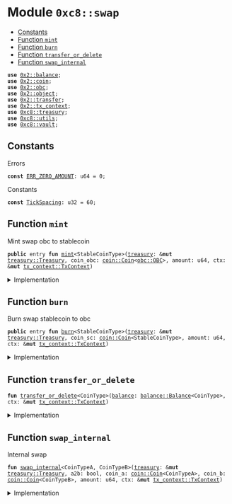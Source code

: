 
<a name="0xc8_swap"></a>

# Module `0xc8::swap`



-  [Constants](#@Constants_0)
-  [Function `mint`](#0xc8_swap_mint)
-  [Function `burn`](#0xc8_swap_burn)
-  [Function `transfer_or_delete`](#0xc8_swap_transfer_or_delete)
-  [Function `swap_internal`](#0xc8_swap_swap_internal)


<pre><code><b>use</b> <a href="../../../.././build/Sui/docs/balance.md#0x2_balance">0x2::balance</a>;
<b>use</b> <a href="../../../.././build/Sui/docs/coin.md#0x2_coin">0x2::coin</a>;
<b>use</b> <a href="../../../.././build/Sui/docs/obc.md#0x2_obc">0x2::obc</a>;
<b>use</b> <a href="../../../.././build/Sui/docs/object.md#0x2_object">0x2::object</a>;
<b>use</b> <a href="../../../.././build/Sui/docs/transfer.md#0x2_transfer">0x2::transfer</a>;
<b>use</b> <a href="../../../.././build/Sui/docs/tx_context.md#0x2_tx_context">0x2::tx_context</a>;
<b>use</b> <a href="treasury.md#0xc8_treasury">0xc8::treasury</a>;
<b>use</b> <a href="utils.md#0xc8_utils">0xc8::utils</a>;
<b>use</b> <a href="vault.md#0xc8_vault">0xc8::vault</a>;
</code></pre>



<a name="@Constants_0"></a>

## Constants


<a name="0xc8_swap_ERR_ZERO_AMOUNT"></a>

Errors


<pre><code><b>const</b> <a href="swap.md#0xc8_swap_ERR_ZERO_AMOUNT">ERR_ZERO_AMOUNT</a>: u64 = 0;
</code></pre>



<a name="0xc8_swap_TickSpacing"></a>

Constants


<pre><code><b>const</b> <a href="swap.md#0xc8_swap_TickSpacing">TickSpacing</a>: u32 = 60;
</code></pre>



<a name="0xc8_swap_mint"></a>

## Function `mint`

Mint swap obc to stablecoin


<pre><code><b>public</b> entry <b>fun</b> <a href="swap.md#0xc8_swap_mint">mint</a>&lt;StableCoinType&gt;(<a href="treasury.md#0xc8_treasury">treasury</a>: &<b>mut</b> <a href="treasury.md#0xc8_treasury_Treasury">treasury::Treasury</a>, coin_obc: <a href="../../../.././build/Sui/docs/coin.md#0x2_coin_Coin">coin::Coin</a>&lt;<a href="../../../.././build/Sui/docs/obc.md#0x2_obc_OBC">obc::OBC</a>&gt;, amount: u64, ctx: &<b>mut</b> <a href="../../../.././build/Sui/docs/tx_context.md#0x2_tx_context_TxContext">tx_context::TxContext</a>)
</code></pre>



<details>
<summary>Implementation</summary>


<pre><code><b>public</b> entry <b>fun</b> <a href="swap.md#0xc8_swap_mint">mint</a>&lt;StableCoinType&gt;(
    <a href="treasury.md#0xc8_treasury">treasury</a>: &<b>mut</b> Treasury,
    coin_obc: Coin&lt;OBC&gt;,
    amount: u64,
    ctx: &<b>mut</b> TxContext,
) {
    <b>assert</b>!(<a href="../../../.././build/Sui/docs/coin.md#0x2_coin_value">coin::value</a>&lt;OBC&gt;(&coin_obc) &gt; 0, <a href="swap.md#0xc8_swap_ERR_ZERO_AMOUNT">ERR_ZERO_AMOUNT</a>);
    <b>if</b> (<a href="utils.md#0xc8_utils_cmp">utils::cmp</a>&lt;OBC, StableCoinType&gt;() &lt; 1) {
        <a href="swap.md#0xc8_swap_swap_internal">swap_internal</a>&lt;OBC, StableCoinType&gt;(
            <a href="treasury.md#0xc8_treasury">treasury</a>,
            <b>true</b>,
            coin_obc,
            <a href="../../../.././build/Sui/docs/coin.md#0x2_coin_zero">coin::zero</a>&lt;StableCoinType&gt;(ctx),
            amount,
            ctx,
        );
    } <b>else</b> {
        <a href="swap.md#0xc8_swap_swap_internal">swap_internal</a>&lt;StableCoinType, OBC&gt;(
            <a href="treasury.md#0xc8_treasury">treasury</a>,
            <b>false</b>,
            <a href="../../../.././build/Sui/docs/coin.md#0x2_coin_zero">coin::zero</a>&lt;StableCoinType&gt;(ctx),
            coin_obc,
            amount,
            ctx,
        );
    };
}
</code></pre>



</details>

<a name="0xc8_swap_burn"></a>

## Function `burn`

Burn swap stablecoin to obc


<pre><code><b>public</b> entry <b>fun</b> <a href="swap.md#0xc8_swap_burn">burn</a>&lt;StableCoinType&gt;(<a href="treasury.md#0xc8_treasury">treasury</a>: &<b>mut</b> <a href="treasury.md#0xc8_treasury_Treasury">treasury::Treasury</a>, coin_sc: <a href="../../../.././build/Sui/docs/coin.md#0x2_coin_Coin">coin::Coin</a>&lt;StableCoinType&gt;, amount: u64, ctx: &<b>mut</b> <a href="../../../.././build/Sui/docs/tx_context.md#0x2_tx_context_TxContext">tx_context::TxContext</a>)
</code></pre>



<details>
<summary>Implementation</summary>


<pre><code><b>public</b> entry <b>fun</b> <a href="swap.md#0xc8_swap_burn">burn</a>&lt;StableCoinType&gt;(
    <a href="treasury.md#0xc8_treasury">treasury</a>: &<b>mut</b> Treasury,
    coin_sc: Coin&lt;StableCoinType&gt;,
    amount: u64,
    ctx: &<b>mut</b> TxContext,
) {
    <b>assert</b>!(<a href="../../../.././build/Sui/docs/coin.md#0x2_coin_value">coin::value</a>&lt;StableCoinType&gt;(&coin_sc) &gt; 0, <a href="swap.md#0xc8_swap_ERR_ZERO_AMOUNT">ERR_ZERO_AMOUNT</a>);
    <b>if</b> (<a href="utils.md#0xc8_utils_cmp">utils::cmp</a>&lt;OBC, StableCoinType&gt;() &lt; 1) {
        <a href="swap.md#0xc8_swap_swap_internal">swap_internal</a>&lt;OBC, StableCoinType&gt;(
            <a href="treasury.md#0xc8_treasury">treasury</a>,
            <b>false</b>,
            <a href="../../../.././build/Sui/docs/coin.md#0x2_coin_zero">coin::zero</a>&lt;OBC&gt;(ctx),
            coin_sc,
            amount,
            ctx,
        );
    } <b>else</b> {
        <a href="swap.md#0xc8_swap_swap_internal">swap_internal</a>&lt;StableCoinType, OBC&gt;(
            <a href="treasury.md#0xc8_treasury">treasury</a>,
            <b>true</b>,
            coin_sc,
            <a href="../../../.././build/Sui/docs/coin.md#0x2_coin_zero">coin::zero</a>&lt;OBC&gt;(ctx),
            amount,
            ctx,
        );
    };
}
</code></pre>



</details>

<a name="0xc8_swap_transfer_or_delete"></a>

## Function `transfer_or_delete`



<pre><code><b>fun</b> <a href="swap.md#0xc8_swap_transfer_or_delete">transfer_or_delete</a>&lt;CoinType&gt;(<a href="../../../.././build/Sui/docs/balance.md#0x2_balance">balance</a>: <a href="../../../.././build/Sui/docs/balance.md#0x2_balance_Balance">balance::Balance</a>&lt;CoinType&gt;, ctx: &<b>mut</b> <a href="../../../.././build/Sui/docs/tx_context.md#0x2_tx_context_TxContext">tx_context::TxContext</a>)
</code></pre>



<details>
<summary>Implementation</summary>


<pre><code><b>fun</b> <a href="swap.md#0xc8_swap_transfer_or_delete">transfer_or_delete</a>&lt;CoinType&gt;(
    <a href="../../../.././build/Sui/docs/balance.md#0x2_balance">balance</a>: Balance&lt;CoinType&gt;,
    ctx: &<b>mut</b> TxContext
) {
    <b>if</b> (<a href="../../../.././build/Sui/docs/balance.md#0x2_balance_value">balance::value</a>(&<a href="../../../.././build/Sui/docs/balance.md#0x2_balance">balance</a>) &gt; 0) {
        <a href="../../../.././build/Sui/docs/transfer.md#0x2_transfer_public_transfer">transfer::public_transfer</a>(<a href="../../../.././build/Sui/docs/coin.md#0x2_coin_from_balance">coin::from_balance</a>(<a href="../../../.././build/Sui/docs/balance.md#0x2_balance">balance</a>, ctx), <a href="../../../.././build/Sui/docs/tx_context.md#0x2_tx_context_sender">tx_context::sender</a>(ctx));
    } <b>else</b> {
        <a href="../../../.././build/Sui/docs/balance.md#0x2_balance_destroy_zero">balance::destroy_zero</a>(<a href="../../../.././build/Sui/docs/balance.md#0x2_balance">balance</a>);
    }
}
</code></pre>



</details>

<a name="0xc8_swap_swap_internal"></a>

## Function `swap_internal`

Internal swap


<pre><code><b>fun</b> <a href="swap.md#0xc8_swap_swap_internal">swap_internal</a>&lt;CoinTypeA, CoinTypeB&gt;(<a href="treasury.md#0xc8_treasury">treasury</a>: &<b>mut</b> <a href="treasury.md#0xc8_treasury_Treasury">treasury::Treasury</a>, a2b: bool, coin_a: <a href="../../../.././build/Sui/docs/coin.md#0x2_coin_Coin">coin::Coin</a>&lt;CoinTypeA&gt;, coin_b: <a href="../../../.././build/Sui/docs/coin.md#0x2_coin_Coin">coin::Coin</a>&lt;CoinTypeB&gt;, amount: u64, ctx: &<b>mut</b> <a href="../../../.././build/Sui/docs/tx_context.md#0x2_tx_context_TxContext">tx_context::TxContext</a>)
</code></pre>



<details>
<summary>Implementation</summary>


<pre><code><b>fun</b> <a href="swap.md#0xc8_swap_swap_internal">swap_internal</a>&lt;CoinTypeA, CoinTypeB&gt;(
    <a href="treasury.md#0xc8_treasury">treasury</a>: &<b>mut</b> Treasury,
    a2b: bool, // <b>true</b> a-&gt;b , <b>false</b> b-&gt;a
    coin_a: Coin&lt;CoinTypeA&gt;,
    coin_b: Coin&lt;CoinTypeB&gt;,
    amount: u64,
    ctx: &<b>mut</b> TxContext,
) {
    <b>let</b> vault_key = <a href="treasury.md#0xc8_treasury_generate_vault_key">treasury::generate_vault_key</a>&lt;CoinTypeA, CoinTypeB&gt;(<a href="swap.md#0xc8_swap_TickSpacing">TickSpacing</a>);
    <b>let</b> mut_vault = <a href="treasury.md#0xc8_treasury_borrow_mut_vault">treasury::borrow_mut_vault</a>&lt;CoinTypeA, CoinTypeB&gt;(<a href="treasury.md#0xc8_treasury">treasury</a>, vault_key);
    <b>let</b> current_sqrt_price = <a href="vault.md#0xc8_vault_vault_current_sqrt_price">vault::vault_current_sqrt_price</a>(mut_vault);
    <b>let</b> (balance_a, balance_b) = <a href="vault.md#0xc8_vault_swap">vault::swap</a>&lt;CoinTypeA, CoinTypeB&gt;(
        mut_vault,
        coin_a,
        coin_b,
        a2b,
        <b>true</b>,
        amount,
        0, // ? unuse
        current_sqrt_price,
        ctx
    );
    <a href="swap.md#0xc8_swap_transfer_or_delete">transfer_or_delete</a>(balance_a, ctx);
    <a href="swap.md#0xc8_swap_transfer_or_delete">transfer_or_delete</a>(balance_b, ctx);
}
</code></pre>



</details>
